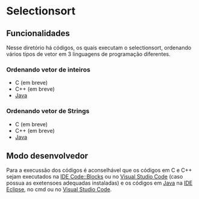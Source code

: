 # Selectionsort
<!-- 
## Funcionamento
-->

## Funcionalidades
Nesse diretório há códigos, os quais executam o selectionsort, ordenando vários tipos de vetor em 3 linguagens de programação diferentes.

### Ordenando vetor de inteiros
- C (em breve)
- C++ (em breve)
- [Java](./java/selectionInt.java)

### Ordenando vetor de Strings
- C (em breve)
- C++ (em breve)
- [Java](./java/selectionString.java)

## Modo desenvolvedor
Para a execussão dos códigos é aconselhável que os códigos em C e C++ sejam executados na [IDE Code::Blocks](https://www.codeblocks.org/) ou no [Visual Studio Code](https://code.visualstudio.com/) (caso possua as exetensoes adequadas instaladas) e os códigos em [Java](./java) na [IDE Eclipse](https://www.eclipse.org/), no cmd ou no [Visual Studio Code](https://code.visualstudio.com/).
